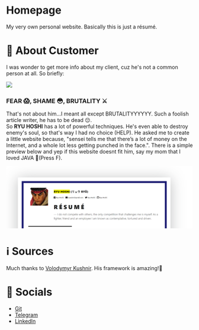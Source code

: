 # Homepage

My very own personal website. Basically this is just a résumé.

# 🤷 About Customer
I was wonder to get more info about my client, cuz he's not a common person at all. So briefly: 

<img src="https://upload.wikimedia.org/wikipedia/en/e/e5/Ryu_TvC.png">

### FEAR 😱, SHAME 😳, BRUTALITY ⚔️ 

That's not about him...I meant all except BRUTALITYYYYYY. Such a foolish article writer, he has to be dead 😔. <br>
So **RYU HOSHI** has a lot of powerful techniques. He's even able to destroy enemy's soul, so that's way I had no choice (HELP). 
He asked me to create a little website because, "sensei tells me that there’s a lot of money on the Internet, and a whole lot less getting punched in the face.". There is a simple preview below and yep if this website doesnt fit him, say my mom that I loved JAVA 🙏(Press F).

<img src="https://github.com/Antaaaaa/homepage/blob/develop/preview.png">

# ℹ️ Sources

Much thanks to <a href="https://github.com/volodymyr-kushnir">Volodymyr Kushnir</a>. His framework is amazing!🧡

# 🌠 Socials
- <a href="https://github.com/Antaaaaa">Git</a>
- <a href="https://t.me/nules_dev">Telegram</a>
- <a href="https://www.linkedin.com/anatoliy-taran">LinkedIn</a>

